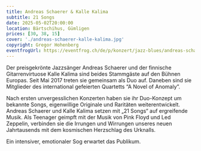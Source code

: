 ```yaml
---
title: Andreas Schaerer & Kalle Kalima
subtitle: 21 Songs
date: 2025-05-02T20:00:00
location: Bärtschihus, Gümligen
prices: [30, 38, 15]
cover: './andreas-schaerer-kalle-kalima.jpg'
copyright: Gregor Hohenberg
eventfrogUrl: https://eventfrog.ch/de/p/konzert/jazz-blues/andreas-schaerer-kalle-kalima-21-songs-7279471128254322082.html
---
```


Der preisgekrönte Jazzsänger Andreas Schaerer und der finnische Gitarrenvirtuose Kalle Kalima sind beides Stammgäste auf den Bühnen Europas. Seit Mai 2017 treten sie gemeinsam als Duo auf. Daneben sind sie Mitglieder des international gefeierten Quartetts “A Novel of Anomaly”.

Nach ersten unvergesslichen Konzerten haben sie ihr Duo-Konzept um bekannte Songs, eigenwillige Originale und Raritäten weiterentwickelt. Andreas Schaerer und Kalle Kalima setzen mit „21 Songs“ auf ergreifende Musik. Als Teenager geimpft mit der Musik von Pink Floyd und Led Zeppelin, verbinden sie die Irrungen und Wirrungen unseres neuen Jahrtausends mit dem kosmischen Herzschlag des Urknalls.

Ein intensiver, emotionaler Sog erwartet das Publikum.
